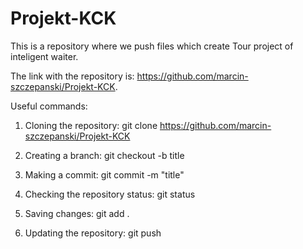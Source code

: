 # Projekt-KCK
This is a repository where we push files which create Tour project of inteligent waiter.

The link with the repository is: https://github.com/marcin-szczepanski/Projekt-KCK.


Useful commands:

1) Cloning the repository: git clone https://github.com/marcin-szczepanski/Projekt-KCK

2) Creating a branch: git checkout -b title

3) Making a commit: git commit -m "title"

4) Checking the repository status: git status

5) Saving changes: git add .

6) Updating the repository: git push
